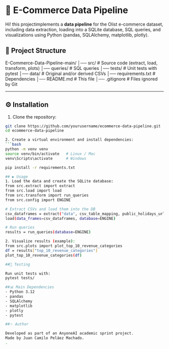 # 🛒 E-Commerce Data Pipeline

Hi! this projectimplements a **data pipeline** for the Olist e-commerce dataset, including data extraction, loading into a SQLite database, SQL queries, and visualizations using Python (pandas, SQLAlchemy, matplotlib, plotly).

## 🚀 Project Structure
E-Commerce-Data-Pipeline-main/
│── src/ # Source code (extract, load, transform, plots)
│── queries/ # SQL queries
│── tests/ # Unit tests with pytest
│── data/ # Original and/or derived CSVs
│── requirements.txt # Dependencies
│── README.md # This file
│── .gitignore # Files ignored by Git


---

## ⚙️ Installation

1. Clone the repository:
```bash
git clone https://github.com/yourusername/ecommerce-data-pipeline.git
cd ecommerce-data-pipeline

2. Create a virtual environment and install dependencies:
```bash
python -m venv venv
source venv/bin/activate   # Linux / Mac
venv\Scripts\activate      # Windows

pip install -r requirements.txt

## ▶️ Usage
1. Load the data and create the SQLite database:
from src.extract import extract
from src.load import load
from src.transform import run_queries
from src.config import ENGINE

# Extract CSVs and load them into the DB
csv_dataframes = extract("data", csv_table_mapping, public_holidays_url)
load(data_frames=csv_dataframes, database=ENGINE)

# Run queries
results = run_queries(database=ENGINE)

2. Visualize results (example):
from src.plots import plot_top_10_revenue_categories
df = results["top_10_revenue_categories"]
plot_top_10_revenue_categories(df)

##🧪 Testing

Run unit tests with:
pytest tests/

##📊 Main Dependencies
- Python 3.12
- pandas
- SQLAlchemy
- matplotlib
- plotly
- pytest

##✨ Author

Developed as part of an AnyoneAI academic sprint project.
Made by Juan Camilo Peláez Machado.
.
